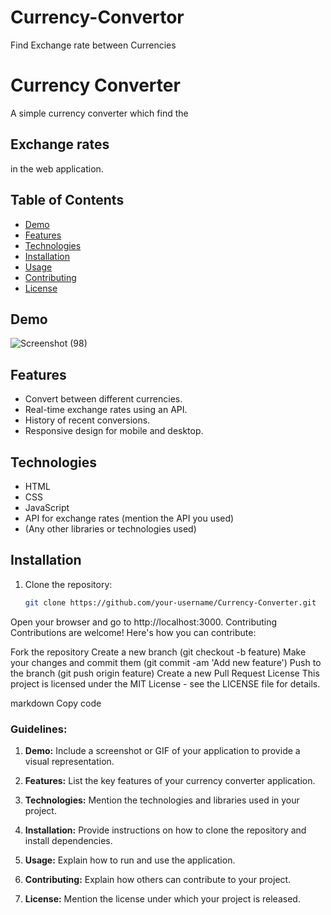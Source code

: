 # Currency-Convertor
Find Exchange rate between Currencies
# Currency Converter

A simple currency converter which find the <h2>Exchange rates </h2> in the web application.

## Table of Contents

- [Demo](#demo)
- [Features](#features)
- [Technologies](#technologies)
- [Installation](#installation)
- [Usage](#usage)
- [Contributing](#contributing)
- [License](#license)

## Demo

![Screenshot (98)](https://github.com/jitendra3618/Currency-Convertor/assets/137607500/e45bb32e-4921-4929-a777-495c559b62b0)


## Features

- Convert between different currencies.
- Real-time exchange rates using an API.
- History of recent conversions.
- Responsive design for mobile and desktop.

## Technologies

- HTML
- CSS
- JavaScript
- API for exchange rates (mention the API you used)
- (Any other libraries or technologies used)

## Installation

1. Clone the repository:
   ```bash
   git clone https://github.com/your-username/Currency-Converter.git

Open your browser and go to http://localhost:3000.
Contributing
Contributions are welcome! Here's how you can contribute:

Fork the repository
Create a new branch (git checkout -b feature)
Make your changes and commit them (git commit -am 'Add new feature')
Push to the branch (git push origin feature)
Create a new Pull Request
License
This project is licensed under the MIT License - see the LICENSE file for details.

markdown
Copy code

### Guidelines:

1. **Demo:** Include a screenshot or GIF of your application to provide a visual representation.

2. **Features:** List the key features of your currency converter application.

3. **Technologies:** Mention the technologies and libraries used in your project.

4. **Installation:** Provide instructions on how to clone the repository and install dependencies.

5. **Usage:** Explain how to run and use the application.

6. **Contributing:** Explain how others can contribute to your project.

7. **License:** Mention the license under which your project is released.

